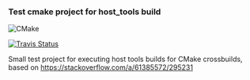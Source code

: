### Test cmake project for host_tools build

![CMake](https://github.com/kaidokert/cmake-hosttools/workflows/CMake/badge.svg)

[![Travis Status](https://travis-ci.com/kaidokert/cmake-hosttools.svg?branch=master)](https://travis-ci.com/kaidokert/cmake-hosttools)

Small test project for executing host tools builds for CMake crossbuilds, based on https://stackoverflow.com/a/61385572/295231


